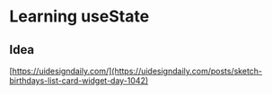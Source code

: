 # Learning useState

## Idea

[https://uidesigndaily.com/](https://uidesigndaily.com/posts/sketch-birthdays-list-card-widget-day-1042)
